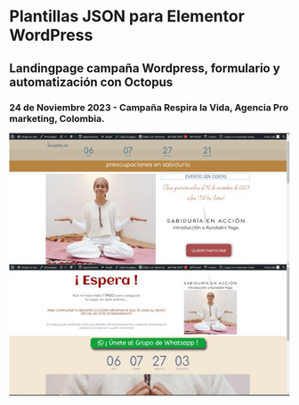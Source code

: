 # Plantillas JSON para Elementor WordPress
## Landingpage campaña Wordpress, formulario y automatización con Octopus
### 24 de Noviembre 2023 - Campaña Respira la Vida, Agencia Pro marketing, Colombia.

<img src="./ElementorWordPress/assets/preview.jpg">